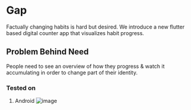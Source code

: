 # Gap

Factually changing habits is hard but desired.
We introduce a new flutter based digital counter app that visualizes habit progress.

## Problem Behind Need

People need to see an overview of how they progress & watch it accumulating in order to change part of their identity.

### Tested on
1. Android
![image](https://user-images.githubusercontent.com/130680623/231824700-08f160ef-7c5d-444b-8332-6e3ea43d4416.png)
